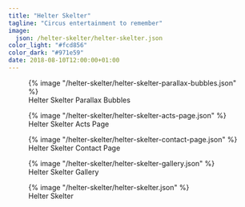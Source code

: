 ```yaml
---
title: "Helter Skelter"
tagline: "Circus entertainment to remember"
image:
  json: /helter-skelter/helter-skelter.json
color_light: "#fcd856"
color_dark: "#971e59"
date: 2018-08-10T12:00:00+01:00
---
```


<figure>
  <div class="c-image-background u-rounded">
    {% image "/helter-skelter/helter-skelter-parallax-bubbles.json" %}
  </div>
  <figcaption>
    Helter Skelter Parallax Bubbles
  </figcaption>
</figure>

<figure>
  <div class="c-image-background u-rounded">
    {% image "/helter-skelter/helter-skelter-acts-page.json" %}
  </div>
  <figcaption>
    Helter Skelter Acts Page
  </figcaption>
</figure>

<figure>
  <div class="c-image-background u-rounded">
    {% image "/helter-skelter/helter-skelter-contact-page.json" %}
  </div>
  <figcaption>
    Helter Skelter Contact Page
  </figcaption>
</figure>

<figure>
  <div class="c-image-background u-rounded">
    {% image "/helter-skelter/helter-skelter-gallery.json" %}
  </div>
  <figcaption>
    Helter Skelter Gallery
  </figcaption>
</figure>

<figure>
  <div class="c-image-background u-rounded">
    {% image "/helter-skelter/helter-skelter.json" %}
  </div>
  <figcaption>
    Helter Skelter
  </figcaption>
</figure>
